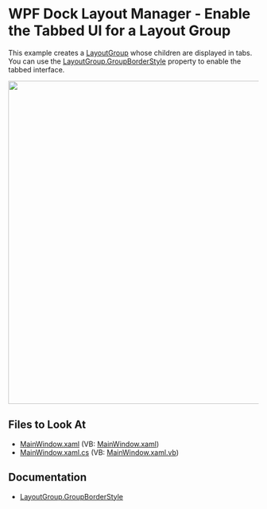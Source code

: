 
# WPF Dock Layout Manager - Enable the Tabbed UI for a Layout Group

This example creates a [LayoutGroup](https://docs.devexpress.com/WPF/DevExpress.Xpf.Docking.LayoutGroup) whose children are displayed in tabs. You can use the [LayoutGroup.GroupBorderStyle](https://docs.devexpress.com/WPF/DevExpress.Xpf.Docking.LayoutGroup.GroupBorderStyle) property to enable the tabbed interface.

<img src="https://user-images.githubusercontent.com/12169834/175353935-d9b9727c-ee0e-41dd-ad83-eb343d15beee.png" width=650px/>

<!-- default file list -->
## Files to Look At

* [MainWindow.xaml](./CS/Docking_Layout_TabGroups/MainWindow.xaml) (VB: [MainWindow.xaml](./VB/Docking_Layout_TabGroups/MainWindow.xaml))
* [MainWindow.xaml.cs](./CS/Docking_Layout_TabGroups/MainWindow.xaml.cs) (VB: [MainWindow.xaml.vb](./VB/Docking_Layout_TabGroups/MainWindow.xaml.vb))
<!-- default file list end -->

## Documentation

- [LayoutGroup.GroupBorderStyle](https://docs.devexpress.com/WPF/DevExpress.Xpf.Docking.LayoutGroup.GroupBorderStyle)
